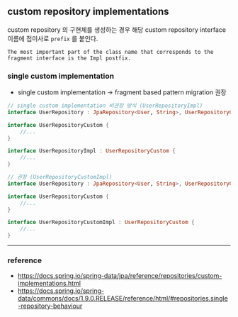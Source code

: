 ## custom repository implementations

custom repository 의 구현체를 생성하는 경우 해당 custom repository interface 이름에 접미사로 `prefix` 를 붙인다.

```
The most important part of the class name that corresponds to the fragment interface is the Impl postfix.
```

### single custom implementation
- single custom implementation -> fragment based pattern migration 권장
```kotlin
// single custom implementation 비권장 방식 (UserRepositoryImpl)
interface UserRepository : JpaRepository<User, String>, UserRepositoryCustom

interface UserRepositoryCustom {
	//...
}

interface UserRepositoryImpl : UserRepositoryCustom {
	//...
}

```

```kotlin
// 권장 (UserRepositoryCustomImpl)
interface UserRepository : JpaRepository<User, String>, UserRepositoryCustom

interface UserRepositoryCustom {
	//...
}

interface UserRepositoryCustomImpl : UserRepositoryCustom {
	//...
}

```

---

### reference
- https://docs.spring.io/spring-data/jpa/reference/repositories/custom-implementations.html
- https://docs.spring.io/spring-data/commons/docs/1.9.0.RELEASE/reference/html/#repositories.single-repository-behaviour